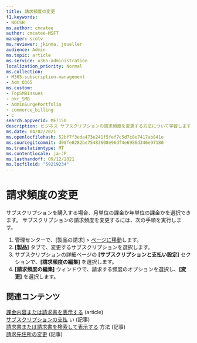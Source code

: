 ```yaml
---
title: 請求頻度の変更
f1.keywords:
- NOCSH
ms.author: cmcatee
author: cmcatee-MSFT
manager: scotv
ms.reviewer: jkinma, jmueller
audience: Admin
ms.topic: article
ms.service: o365-administration
localization_priority: Normal
ms.collection:
- M365-subscription-management
- Adm_O365
ms.custom:
- TopSMBIssues
- okr_SMB
- AdminSurgePortfolio
- commerce_billing
- c
search.appverid: MET150
description: ビジネス サブスクリプションの請求頻度を変更する方法について学習します。
ms.date: 04/02/2021
ms.openlocfilehash: 52bf7f3eda473e241f5fef7c5d7c8e7417ab841e
ms.sourcegitcommit: d08fe0282be75483608e96df4e6986d346e97180
ms.translationtype: MT
ms.contentlocale: ja-JP
ms.lasthandoff: 09/12/2021
ms.locfileid: "59219234"
---
```

# <a name="change-your-billing-frequency"></a>請求頻度の変更

サブスクリプションを購入する場合、月単位の課金か年単位の課金かを選択できます。 サブスクリプションの請求頻度を変更するには、次の手順を実行します。

1. 管理センターで、[製品の請求]  \> <a href="https://go.microsoft.com/fwlink/p/?linkid=842054" target="_blank">ページに移動</a>します。
2. **[製品]** タブで、変更するサブスクリプションを選択します。
3. サブスクリプションの詳細ページの **[サブスクリプションと支払い設定]** セクションで、**[請求頻度の編集]** を選択します。
4. **[請求頻度の編集]** ウィンドウで、請求する頻度のオプションを選択し、**[変更]** を選択します。

## <a name="related-content"></a>関連コンテンツ

[課金内容または請求書を表示する](../../commerce/billing-and-payments/view-your-bill-or-invoice.md) (article)\
[サブスクリプションの支払](../../commerce/billing-and-payments/pay-for-your-subscription.md) い (記事)\
[請求書または請求書を検索して表示する](view-your-bill-or-invoice.md) 方法 (記事)\
[請求先住所の変更](change-your-billing-addresses.md) (記事)